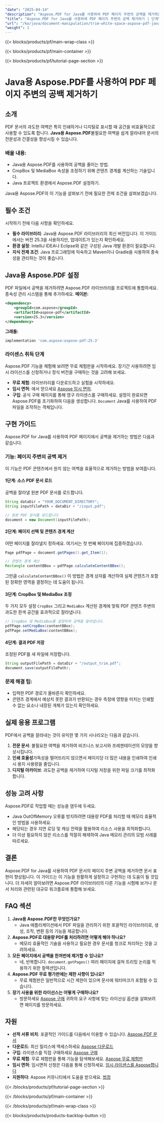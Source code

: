 ```yaml
---
"date": "2025-04-14"
"description": "Aspose.PDF for Java를 사용하여 PDF 페이지 주변의 공백을 제거하는 방법을 알아보세요. 이 단계별 가이드를 따라 문서의 표현 방식과 효율성을 향상시켜 보세요."
"title": "Aspose.PDF for Java를 사용하여 PDF 페이지 주변의 공백 제거하기 | 단계별 가이드"
"url": "/ko/java/document-manipulation/trim-white-space-aspose-pdf-java/"
"weight": 1
---
```


{{< blocks/products/pf/main-wrap-class >}}

{{< blocks/products/pf/main-container >}}

{{< blocks/products/pf/tutorial-page-section >}}
# Java용 Aspose.PDF를 사용하여 PDF 페이지 주변의 공백 제거하기
## 소개
PDF 문서의 과도한 여백은 특히 인쇄하거나 디지털로 표시할 때 공간을 비효율적으로 사용할 수 있도록 합니다. **Java용 Aspose.PDF**불필요한 여백을 쉽게 잘라내어 문서의 전문성과 간결성을 향상시킬 수 있습니다.

### 배울 내용:
- Java용 Aspose.PDF를 사용하여 공백을 줄이는 방법.
- CropBox 및 MediaBox 속성을 조정하기 위해 콘텐츠 경계를 계산하는 기술입니다.
- Java 프로젝트 환경에서 Aspose.PDF 설정하기.

Java용 Aspose.PDF의 이 기능을 살펴보기 전에 필요한 전제 조건을 살펴보겠습니다.
## 필수 조건
시작하기 전에 다음 사항을 확인하세요.
- **필수 라이브러리**: Java용 Aspose.PDF 라이브러리의 최신 버전입니다. 이 가이드에서는 버전 25.3을 사용하지만, 업데이트가 있는지 확인하세요.
- **환경 설정**: IntelliJ IDEA나 Eclipse와 같은 구성된 Java 개발 환경이 필요합니다.
- **지식 전제 조건**: Java 프로그래밍에 익숙하고 Maven이나 Gradle을 사용하여 종속성을 관리하는 것이 좋습니다.
## Java용 Aspose.PDF 설정
PDF 파일에서 공백을 제거하려면 Aspose.PDF 라이브러리를 프로젝트에 통합하세요. 종속성 관리 시스템을 통해 추가하세요.
**메이븐:**
```xml
<dependency>
    <groupId>com.aspose</groupId>
    <artifactId>aspose-pdf</artifactId>
    <version>25.3</version>
</dependency>
```
**그래들:**
```gradle
implementation 'com.aspose:aspose-pdf:25.3'
```
### 라이센스 취득 단계
Aspose.PDF 기능을 체험해 보려면 무료 체험판을 시작하세요. 장기간 사용하려면 임시 라이선스를 신청하거나 정식 버전을 구매하는 것을 고려해 보세요.
- **무료 체험**: 라이브러리를 다운로드하고 실험을 시작하세요.
- **임시 면허**: 에서 얻으세요 [Aspose 임시 면허](https://purchase.aspose.com/temporary-license/).
- **구입**: 공식 구매 페이지를 통해 영구 라이센스를 구매하세요.
설정이 완료되면 Aspose.PDF를 초기화하여 다음을 생성합니다. `Document` Java를 사용하여 PDF 파일을 조작하는 객체입니다.
## 구현 가이드
Aspose.PDF for Java를 사용하여 PDF 페이지에서 공백을 제거하는 방법은 다음과 같습니다.
### 기능: 페이지 주변의 공백 제거
이 기능은 PDF 콘텐츠에서 원치 않는 여백을 효율적으로 제거하는 방법을 보여줍니다.
#### 1단계: 소스 PDF 문서 로드
공백을 잘라낼 원본 PDF 문서를 로드합니다.
```java
String dataDir = "YOUR_DOCUMENT_DIRECTORY";
String inputFilePath = dataDir + "/input.pdf";

// 원본 PDF 문서를 로드합니다
document = new Document(inputFilePath);
```
#### 2단계: 페이지 선택 및 콘텐츠 경계 계산
어떤 페이지를 잘라낼지 정하세요. 여기서는 첫 번째 페이지에 집중하겠습니다.
```java
Page pdfPage = document.getPages().get_Item(1);

// 콘텐츠 경계 계산
Rectangle contentBBox = pdfPage.calculateContentBBox();
```
그만큼 `calculateContentBBox()` 이 방법은 경계 상자를 계산하여 실제 콘텐츠가 포함된 정확한 영역을 결정하는 데 도움이 됩니다.
#### 3단계: CropBox 및 MediaBox 조정
두 가지 모두 설정 `CropBox` 그리고 `MediaBox` 계산된 경계에 맞춰 PDF 콘텐츠 주변의 과도한 흰색 공간을 효과적으로 잘라냅니다.
```java
// CropBox 및 MediaBox를 설정하여 공백을 잘라냅니다.
pdfPage.setCropBox(contentBBox);
pdfPage.setMediaBox(contentBBox);
```
#### 4단계: 결과 PDF 저장
조정된 PDF를 새 파일에 저장합니다.
```java
String outputFilePath = dataDir + "/output_trim.pdf";
document.save(outputFilePath);
```
### 문제 해결 팁:
- 입력한 PDF 경로가 올바른지 확인하세요.
- 콘텐츠 경계에서 예상치 못한 결과가 반환되는 경우 측정에 영향을 미치는 인쇄할 수 없는 요소나 내장된 개체가 있는지 확인하세요.
## 실제 응용 프로그램
PDF에서 공백을 잘라내는 것이 유익한 몇 가지 시나리오는 다음과 같습니다.
1. **전문 문서**: 불필요한 여백을 제거하여 비즈니스 보고서와 프레젠테이션의 모양을 향상시킵니다.
2. **인쇄 효율성**가독성을 떨어뜨리지 않으면서 페이지당 더 많은 내용을 인쇄하여 인쇄 시 용지 사용량을 줄입니다.
3. **디지털 아카이브**: 과도한 공백을 제거하여 디지털 저장을 위한 파일 크기를 최적화합니다.
## 성능 고려 사항
Aspose.PDF로 작업할 때는 성능을 염두에 두세요.
- Java OutOfMemory 오류를 방지하려면 대용량 PDF를 처리할 때 메모리 효율적인 방법을 사용하세요.
- 해당되는 경우 지연 로딩 및 캐싱 전략을 활용하여 리소스 사용을 최적화합니다.
- 더 이상 필요하지 않은 리소스를 적절히 해제하여 Java 메모리 관리의 모범 사례를 따르세요.
## 결론
Aspose.PDF for Java를 사용하여 PDF 문서의 페이지 주변 공백을 제거하면 문서 표현이 향상됩니다. 이 가이드는 이 기능을 원활하게 설정하고 구현하는 데 도움이 될 것입니다. 더 자세히 알아보려면 Aspose.PDF 라이브러리의 다른 기능을 시험해 보거나 문서 처리와 관련된 대규모 워크플로에 통합해 보세요.
## FAQ 섹션
1. **Java용 Aspose.PDF란 무엇인가요?**
   - Java 애플리케이션에서 PDF 파일을 관리하기 위한 포괄적인 라이브러리로, 생성, 조작, 변환 등의 기능을 제공합니다.
2. **Aspose.PDF로 대용량 PDF를 처리하려면 어떻게 해야 하나요?**
   - 메모리 효율적인 기술을 사용하고 필요한 경우 문서를 청크로 처리하는 것을 고려하세요.
3. **모든 페이지에서 공백을 한꺼번에 제거할 수 있나요?**
   - 네, 반복합니다. `document.getPages()` 여러 페이지에 걸쳐 트리밍 논리를 적용하기 위한 컬렉션입니다.
4. **Aspose.PDF 무료 평가판에는 제한 사항이 있나요?**
   - 무료 체험판은 일반적으로 시간 제한이 있으며 문서에 워터마크가 포함될 수 있습니다.
5. **장기 사용을 위한 라이선스는 어떻게 구매하나요?**
   - 방문하세요 [Aspose 구매](https://purchase.aspose.com/buy) 귀하의 요구 사항에 맞는 라이선싱 옵션을 살펴보려면 페이지를 방문하세요.
## 자원
- **선적 서류 비치**: 포괄적인 가이드를 다음에서 이용할 수 있습니다. [Aspose.PDF 문서](https://reference.aspose.com/pdf/java/)
- **다운로드**: 최신 릴리스에 액세스하세요 [Aspose 다운로드](https://releases.aspose.com/pdf/java/)
- **구입**: 라이센스를 직접 구매하세요 [Aspose 구매](https://purchase.aspose.com/buy)
- **무료 체험**: 무료 체험판을 통해 기능을 탐색해보세요. [Aspose 무료 체험판](https://releases.aspose.com/pdf/java/)
- **임시 면허**: 임시면허 신청은 다음을 통해 신청하세요. [임시 라이센스를 Aspose합니다](https://purchase.aspose.com/temporary-license/)
- **지원하다**: Aspose 커뮤니티에서 도움을 받으세요. [법정](https://forum.aspose.com/c/pdf/10)

{{< /blocks/products/pf/tutorial-page-section >}}

{{< /blocks/products/pf/main-container >}}

{{< /blocks/products/pf/main-wrap-class >}}

{{< blocks/products/products-backtop-button >}}